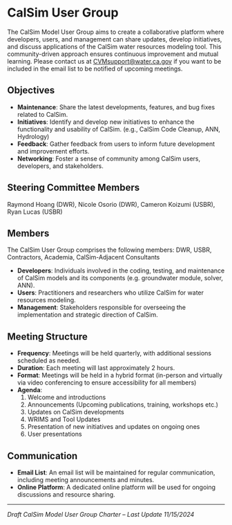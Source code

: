 # CalSim User Group

The CalSim Model User Group aims to create a collaborative platform where developers, users, and management can share updates, develop initiatives, and discuss applications of the CalSim water resources modeling tool. This community-driven approach ensures continuous improvement and mutual learning. 
Please contact us at [CVMsupport@water.ca.gov](mailto:CVMsupport@water.ca.gov) if you want to be included in the email list to be notified of upcoming meetings.

## Objectives 

- **Maintenance**: Share the latest developments, features, and bug fixes related to CalSim. 
- **Initiatives**: Identify and develop new initiatives to enhance the functionality and usability of CalSim. (e.g., CalSim Code Cleanup, ANN, Hydrology) 
- **Feedback**: Gather feedback from users to inform future development and improvement efforts. 
- **Networking**: Foster a sense of community among CalSim users, developers, and stakeholders. 

## Steering Committee Members 
Raymond Hoang (DWR), Nicole Osorio (DWR), Cameron Koizumi (USBR), Ryan Lucas (USBR) 

## Members
The CalSim User Group comprises the following members: DWR, USBR, Contractors, Academia, CalSim-Adjacent Consultants 
- **Developers**: Individuals involved in the coding, testing, and maintenance of CalSim models and its components (e.g. groundwater module, solver, ANN). 
- **Users**: Practitioners and researchers who utilize CalSim for water resources modeling. 
- **Management**: Stakeholders responsible for overseeing the implementation and strategic direction of CalSim. 

## Meeting Structure 

- **Frequency**: Meetings will be held quarterly, with additional sessions scheduled as needed. 
- **Duration**: Each meeting will last approximately 2 hours. 
- **Format**: Meetings will be held in a hybrid format (in-person and virtually via video conferencing to ensure accessibility for all members) 
- **Agenda**: 
    1. Welcome and introductions 
    2. Announcements (Upcoming publications, training, workshops etc.) 
    3. Updates on CalSim developments 
    4. WRIMS and Tool Updates 
    5. Presentation of new initiatives and updates on ongoing ones 
    6. User presentations 

## Communication 
- **Email List**: An email list will be maintained for regular communication, including meeting announcements and minutes. 
- **Online Platform**: A dedicated online platform will be used for ongoing discussions and resource sharing. 

---

 *Draft CalSim Model User Group Charter – Last Update 11/15/2024*